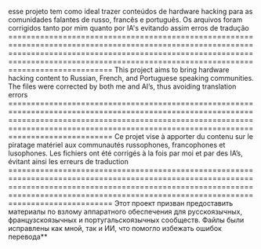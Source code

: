 

 esse projeto tem como ideal trazer conteúdos de hardware hacking para as comunidades falantes de russo, francês e português. Os arquivos foram corrigidos tanto por mim quanto por IA's evitando assim erros de tradução =============================================================================================================================================================================================================================================== This project aims to bring hardware hacking content to Russian, French, and Portuguese speaking communities. The files were corrected by both me and AI’s, thus avoiding translation errors =============================================================================================================================================================================================================================================== Ce projet vise à apporter du contenu sur le piratage matériel aux communautés russophones, francophones et lusophones. Les fichiers ont été corrigés à la fois par moi et par des IA’s, évitant ainsi les erreurs de traduction =============================================================================================================================================================================================================================================== Этот проект призван предоставить материалы по взлому аппаратного обеспечения для русскоязычных, французскоязычных и португальскоязычных сообществ. Файлы были исправлены как мной, так и ИИ, что помогло избежать ошибок перевода**

